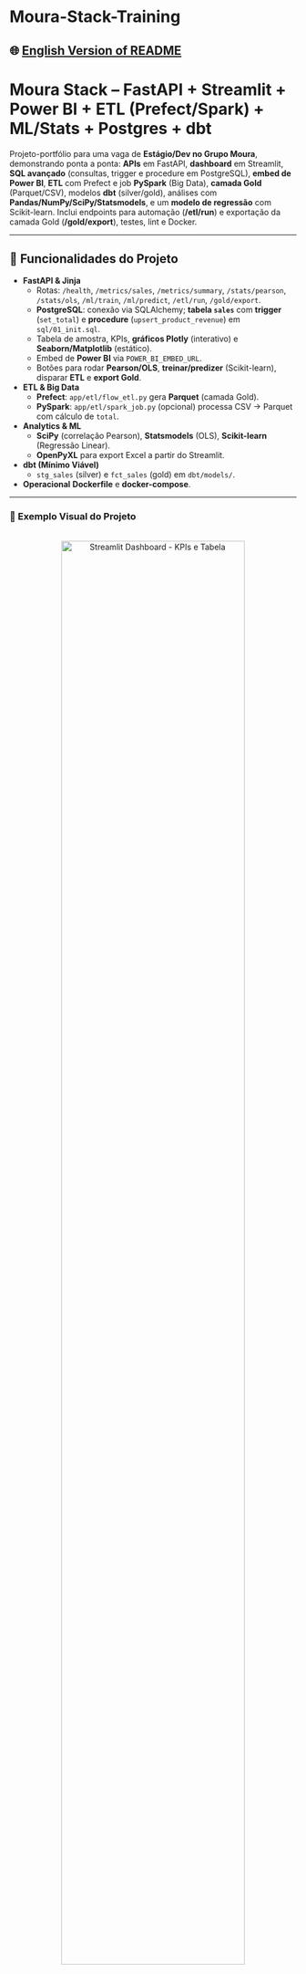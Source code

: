 # Moura-Stack-Training

## 🌐 [English Version of README](README_EN.md)

# Moura Stack – FastAPI + Streamlit + Power BI + ETL (Prefect/Spark) + ML/Stats + Postgres + dbt

Projeto-portfólio para uma vaga de **Estágio/Dev no Grupo Moura**, demonstrando ponta a ponta: **APIs** em FastAPI, **dashboard** em Streamlit, **SQL avançado** (consultas, trigger e procedure em PostgreSQL), **embed de Power BI**, **ETL** com Prefect e job **PySpark** (Big Data), **camada Gold** (Parquet/CSV), modelos **dbt** (silver/gold), análises com **Pandas/NumPy/SciPy/Statsmodels**, e um **modelo de regressão** com Scikit-learn. Inclui endpoints para automação (**/etl/run**) e exportação da camada Gold (**/gold/export**), testes, lint e Docker.

---

## 🔨 Funcionalidades do Projeto
- **FastAPI & Jinja**
  - Rotas: `/health`, `/metrics/sales`, `/metrics/summary`, `/stats/pearson`, `/stats/ols`, `/ml/train`, `/ml/predict`, `/etl/run`, `/gold/export`.
  - **PostgreSQL**: conexão via SQLAlchemy; **tabela `sales`** com **trigger** (`set_total`) e **procedure** (`upsert_product_revenue`) em `sql/01_init.sql`.
  - Tabela de amostra, KPIs, **gráficos Plotly** (interativo) e **Seaborn/Matplotlib** (estático).
  - Embed de **Power BI** via `POWER_BI_EMBED_URL`.
  - Botões para rodar **Pearson/OLS**, **treinar/predizer** (Scikit-learn), disparar **ETL** e **export Gold**.
- **ETL & Big Data**
  - **Prefect**: `app/etl/flow_etl.py` gera **Parquet** (camada Gold).
  - **PySpark**: `app/etl/spark_job.py` (opcional) processa CSV → Parquet com cálculo de `total`.
- **Analytics & ML**
  - **SciPy** (correlação Pearson), **Statsmodels** (OLS), **Scikit-learn** (Regressão Linear).
  - **OpenPyXL** para export Excel a partir do Streamlit.
- **dbt (Mínimo Viável)**
  - `stg_sales` (silver) e `fct_sales` (gold) em `dbt/models/`.
- **Operacional**
     **Dockerfile** e **docker-compose**.

---

### 📸 Exemplo Visual do Projeto
<div align="center">
  <img src="docs/screenshot-dashboard-1.png" alt="Streamlit Dashboard - KPIs e Tabela" width="80%" style="margin: 16px 0; border-radius: 10px;">
  <img src="docs/screenshot-dashboard-2.png" alt="Gráficos Plotly e Seaborn" width="80%" style="margin: 16px 0; border-radius: 10px;">
</div>

> Dica: substitua os caminhos das imagens acima por capturas reais do seu ambiente.

---

## ✔️ Técnicas e Tecnologias Utilizadas
- **Linguagem:** Python 3.11+
- **Backend:** FastAPI, Pydantic, Uvicorn, SQLAlchemy
- **Banco de Dados:** PostgreSQL (psycopg2) — **consultas, trigger e procedure**
- **Frontend/BI:** Jinja **Power BI embed**
- **Dados/Análises:** Pandas, NumPy, Plotly, Matplotlib, Seaborn, SciPy, Statsmodels
- **ML:** Scikit-learn (regressão linear)
- **ETL/Big Data:** Prefect, PySpark, Parquet (PyArrow)
- **Modelagem de Dados:** dbt (silver/gold)
- **Dev/Qualidade:**  Black, Docker

---

## 📁 Estrutura do Projeto
```

moura-stack/
├─ app/
│  ├─ backend/
│  │  ├─ main.py               # FastAPI app / CORS / include\_routers
│  │  ├─ db.py                 # engine, SessionLocal, ping()
│  │  ├─ models.py             # Schemas Pydantic (SalesRecord, Summary, ML, Stats)
│  │  └─ routers/
│  │     ├─ health.py          # /health
│  │     ├─ metrics.py         # /metrics/sales, /metrics/summary
│  │     ├─ stats.py           # /stats/pearson, /stats/ols
│  │     ├─ ml.py              # /ml/train, /ml/predict
│  │     ├─ etl.py             # /etl/run (webhook p/ Automate)
│  │     └─ gold.py            # /gold/export (Parquet/CSV)
│  ├─ frontend/
│  │  └─ streamlit\_app.py      # Dashboard, gráficos, ações
│  └─ etl/
│     ├─ flow\_etl.py           # Prefect flow (CSV/Postgres → Parquet)
│     └─ spark\_job.py          # ETL PySpark opcional
├─ data/
│  ├─ sample\_sales.csv
│  └─ processed/               # saída Parquet/CSV (Gold)
├─ dbt/
│  ├─ dbt\_project.yml
│  └─ models/
│     ├─ schema.yml
│     ├─ stg\_sales.sql         # silver
│     └─ fct\_sales.sql         # gold
├─ sql/
│  └─ 01\_init.sql              # tabela, trigger e procedure (Postgres)
├─ tests/
│  ├─ test\_api.py
│  └─ test\_stats\_ml.py
├─ .env.example
├─ requirements.txt
├─ pyproject.toml
├─ Dockerfile
├─ docker-compose.yml
└─ README.md

````

---

## 🛠️ Abrir e rodar o projeto

### 1) Pré-requisitos
- **Python 3.11+**
- **PostgreSQL** (se for usar DB real)
- (Opcional) **Docker** e **Docker Compose**
- (Opcional p/ Spark) **Java 17**

### 2) Clonar e configurar
```bash
git clone <URL_DO_REPOSITORIO>
cd moura-stack
python -m venv .venv
. .venv/bin/activate  # Windows: .venv\Scripts\activate
pip install -r requirements.txt
cp .env.example .env
````

Edite `.env`:

* Para **CSV** (default): mantenha `ETL_SOURCE=csv`.
* Para **Postgres**:

  * `DATABASE_URL=postgresql+psycopg2://user:pass@host:5432/dbname`
  * `ETL_SOURCE=postgres`

### 3) Banco (PostgreSQL)

Execute o script:

```bash
# Via psql ou cliente de sua preferência
# psql "postgresql://user:pass@host:5432/dbname" -f sql/01_init.sql
```

Isso cria **sales**, a **trigger** `set_total` e a **procedure** `upsert_product_revenue`, além de amostras.

### 4) Backend (FastAPI)

```bash
uvicorn app.backend.main:app --reload --host 0.0.0.0 --port 8000
# http://localhost:8000/docs
```

### 5) Frontend (Streamlit)

```bash
export BACKEND_BASE_URL=http://localhost:8000
streamlit run app/frontend/streamlit_app.py --server.port 8501
# http://localhost:8501
```

### 6) ETL

* **Prefect (local):**

  ```bash
  python app/etl/flow_etl.py
  ```
* **Webhook p/ Power Automate:**

  ```bash
  curl -X POST http://localhost:8000/etl/run
  ```

### 7) Export Gold

```bash
curl -X POST http://localhost:8000/gold/export
# Gera Parquet/CSV em data/processed/
```

### 8) Spark (opcional)

```bash
python app/etl/spark_job.py
```

### 9) Testes e Qualidade

```bash
pytest
ruff check .
black .
```

---

## 🌐 Deploy

### Opção A — Docker local

```bash
docker compose up --build
```

* Sobe **API** e **Streamlit** nos ports definidos no `.env`.
* Para usar **Postgres externo**, aponte `DATABASE_URL` no `.env`.

### Opção B — Nuvem (resumo)

* **API**: conteinerize (Dockerfile já pronto) e suba em um serviço gerenciado (Railway, Render, Fly.io, Azure Web Apps, AWS ECS/Fargate).
* **Streamlit**: rodar como serviço separado (mesma imagem) ou migrar para framework web do seu stack.
* **Banco**: PostgreSQL gerenciado (Azure/AWS/GCP).
* **Power BI**: publicar o relatório e definir `POWER_BI_EMBED_URL`. Para **Embedded**, crie um endpoint de token (não incluso).
* **Automação**: conecte o **Power Automate** ao webhook `/etl/run`.
* **dbt**: aponte `profile` para o Postgres da nuvem e rode `dbt run`.

---

## ✅ Match com a vaga (resumo)

* **SQL (consultas, triggers, procedures)** → `sql/01_init.sql` + leitura via **SQLAlchemy**.
* **Dashboards/Relatórios** → **Streamlit** + **Plotly/Matplotlib/Seaborn** + export **Excel**.
* **Power BI Service** → **embed** + **/gold/export** (Parquet/CSV).
* **Automação** → webhook **/etl/run** acionável pelo **Power Automate**.
* **Python (bibliotecas)** → Pandas, NumPy, SciPy, Statsmodels, Scikit-learn.
* **Big Data** → **PySpark** gerando **Parquet**.
* **dbt (conceitos)** → `stg_sales` (silver) e `fct_sales` (gold).

